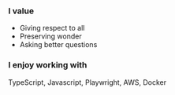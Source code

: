 
### I value

* Giving respect to all
* Preserving wonder
* Asking better questions

### I enjoy working with

TypeScript, Javascript, Playwright, AWS, Docker
